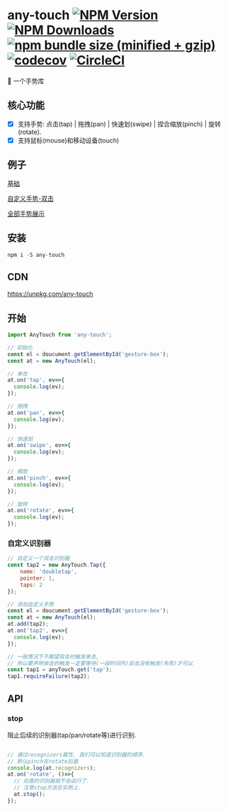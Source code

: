 # any-touch  [![NPM Version][npm-image]][npm-url] [![NPM Downloads][downloads-image]][downloads-url] [![npm bundle size (minified + gzip)][size-image]][size-url] [![codecov](https://codecov.io/gh/383514580/any-touch/branch/develop/graph/badge.svg)](https://codecov.io/gh/383514580/any-touch)  [![CircleCI](https://circleci.com/gh/383514580/any-touch.svg?style=svg)](https://circleci.com/gh/383514580/any-touch)

:wave:    一个手势库

[size-image]: https://img.shields.io/bundlephobia/minzip/any-touch.svg
[size-url]: https://bundlephobia.com/result?p=any-touch
[npm-image]: https://img.shields.io/npm/v/any-touch.svg
[npm-url]: https://npmjs.org/package/any-touch

[downloads-image]: https://img.shields.io/npm/dm/any-touch.svg
[downloads-url]: https://npmjs.org/package/any-touch

## 核心功能
- [x] 支持手势: 点击(tap) | 拖拽(pan) | 快速划(swipe) | 捏合缩放(pinch) | 旋转(rotate).
- [x] 支持鼠标(mouse)和移动设备(touch)

## 例子
[基础](https://codepen.io/russell2015/pen/rRmQaw#)

[自定义手势-双击](https://codepen.io/russell2015/pen/xBrgjJ)

[全部手势展示](https://383514580.github.io/any-touch/example/)


## 安装
```javascript
npm i -S any-touch
```

## CDN
https://unpkg.com/any-touch

## 开始
```javascript
import AnyTouch from 'any-touch';

// 初始化
const el = doucument.getElementById('gesture-box');
const at = new AnyTouch(el);

// 单击
at.on('tap', ev=>{
  console.log(ev);
});

// 拖拽
at.on('pan', ev=>{
  console.log(ev);
});

// 快速划
at.on('swipe', ev=>{
  console.log(ev);
});

// 缩放
at.on('pinch', ev=>{
  console.log(ev);
});

// 旋转
at.on('rotate', ev=>{
  console.log(ev);
});

```

### 自定义识别器
``` javascript
// 自定义一个双击识别器
const tap2 = new AnyTouch.Tap({
    name: 'doubletap',
    pointer: 1,
    taps: 2
});

// 添加自定义手势 
const el = doucument.getElementById('gesture-box');
const at = new AnyTouch(el);
at.add(tap2);
at.on('tap2', ev=>{
  console.log(ev);
});

// 一般情况下不期望双击时触发单击, 
// 所以要声明单击的触发一定要等待(一段时间内)双击没有触发(失败)才可以
const tap1 = anyTouch.get('tap');
tap1.requireFailure(tap2);
```

## API
### stop
阻止后续的识别器(tap/pan/rotate等)进行识别.
```javascript

// 通过recognizers属性, 我们可以知道识别器的顺序.
// 默认pinch在rotate后面
console.log(at.recognizers);
at.on('rotate', ()=>{
  // 后面的识别器就不会运行了.
  // 注意stop方法在实例上.
  at.stop();
});
```


